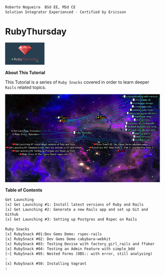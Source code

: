 ```
Roberto Nogueira  BSd EE, MSd CE
Solution Integrator Experienced - Certified by Ericsson
```

# RubyThursday

![ebook_cover](images/ruby-thursday.png)

**About This Tutorial**

This Tutorial is a series of `Ruby Snacks` covered in order to learn deeper `Rails` related topics.

<img src="images/screenshot.png" style="width: 600px;"/>

**Table of Contents**

```
Get Launching
[x] Get Launching #1: Install latest versions of Ruby and Rails
[x] Get Launching #2: Generate a new Rails app and set up Git and Github
[x] Get Launching #3: Setting up Postgres and Rspec on Rails

Ruby Snacks
[x] RubySnack #01:Dev Gems Demo: rspec-rails
[x] RubySnack #02: Dev Gems Demo cabybara-webkit
[x] RubySnack #03: Testing Devise with factory_girl_rails and ffaker
[x] RubySnack #04: Testing an Admin Feature with simple_bdd
[~] RubySnack #05: Nested Forms (OBS:: with error, still analysing)
:
[x] RubySnack #50: Installing Vagrant
:
```
